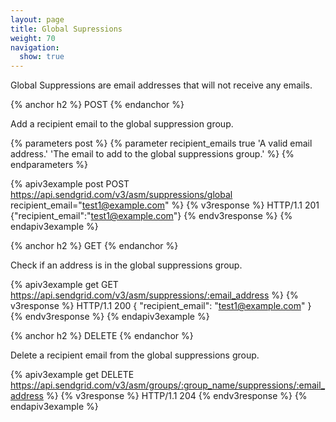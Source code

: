 ```yaml
---
layout: page
title: Global Supressions
weight: 70
navigation:
  show: true
---
```


Global Suppressions are email addresses that will not receive any
emails.

{% anchor h2 %}
POST
{% endanchor %}

Add a recipient email to the global suppression group.

{% parameters post %}
  {% parameter recipient_emails true 'A valid email address.' 'The email to add to the global suppressions group.' %}
{% endparameters %}

{% apiv3example post POST https://api.sendgrid.com/v3/asm/suppressions/global recipient_email="test1@example.com" %}
{% v3response %}
HTTP/1.1 201
{"recipient_email":"test1@example.com"}
{% endv3response %}
{% endapiv3example %}

{% anchor h2 %}
GET
{% endanchor %}

Check if an address is in the global suppressions group.

{% apiv3example get GET https://api.sendgrid.com/v3/asm/suppressions/:email_address %}
{% v3response %}
HTTP/1.1 200
{
  "recipient_email": "test1@example.com"
}
{% endv3response %}
{% endapiv3example %}

{% anchor h2 %}
DELETE
{% endanchor %}

Delete a recipient email from the global suppressions group.

{% apiv3example get DELETE https://api.sendgrid.com/v3/asm/groups/:group_name/suppressions/:email_address %}
{% v3response %}
HTTP/1.1 204
{% endv3response %}
{% endapiv3example %}

